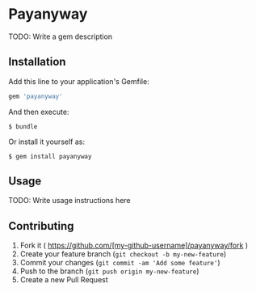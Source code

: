 # Payanyway

TODO: Write a gem description

## Installation

Add this line to your application's Gemfile:

```ruby
gem 'payanyway'
```

And then execute:

    $ bundle

Or install it yourself as:

    $ gem install payanyway

## Usage

TODO: Write usage instructions here

## Contributing

1. Fork it ( https://github.com/[my-github-username]/payanyway/fork )
2. Create your feature branch (`git checkout -b my-new-feature`)
3. Commit your changes (`git commit -am 'Add some feature'`)
4. Push to the branch (`git push origin my-new-feature`)
5. Create a new Pull Request
